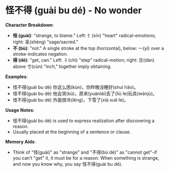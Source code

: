 # **怪不得 (guài bu dé) - No wonder**

**Character Breakdown**:  
- **怪 (guài)**: "strange, to blame." Left: 忄(xīn) "heart" radical-emotions; right: 圣(shèng) "sage/sacred."  
- **不 (bù)**: "not." A single stroke at the top (horizontal), below: 一(yī) over a stroke-indicates negation.  
- **得 (dé)**: "get, can." Left: 彳(chì) "step" radical-motion; right: 旦(dàn) above 寸(cùn) "inch," together imply obtaining.

**Examples**:  
- 怪不得(guài bu dé) 你这么困(kùn)，你昨晚没睡好(shuì hǎo)。  
- 怪不得(guài bu dé) 他会哭(kū)，原来(yuánlái)丢了(liū le)玩具(wánjù)。  
- 怪不得(guài bu dé) 外面很冷(lěng)，下雪了(xià xuě le)。

**Usage Notes**:  
- 怪不得(guài bu dé) is used to express realization after discovering a reason.  
- Usually placed at the beginning of a sentence or clause.

**Memory Aids**:  
- Think of "怪(guài)" as "strange" and "不得(bù dé)" as "cannot get"-if you can’t "get" it, it must be for a reason. When something is strange, and now you know why, you say 怪不得(guài bu dé).